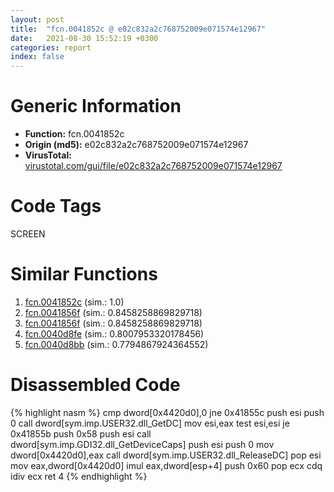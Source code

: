 ```yaml
---
layout: post
title:  "fcn.0041852c @ e02c832a2c768752009e071574e12967"
date:   2021-08-30 15:52:19 +0300
categories: report
index: false
---
```


# Generic Information
- **Function:** fcn.0041852c
- **Origin (md5):** e02c832a2c768752009e071574e12967
- **VirusTotal:** [virustotal.com/gui/file/e02c832a2c768752009e071574e12967][virustotal_ref]

# Code Tags
<span class="tag" id="SCREEN">SCREEN</span>


# Similar Functions

1. [fcn.0041852c][similar_1_ref] (sim.: 1.0)
2. [fcn.0041856f][similar_2_ref] (sim.: 0.8458258869829718)
3. [fcn.0041856f][similar_3_ref] (sim.: 0.8458258869829718)
4. [fcn.0040d8fe][similar_4_ref] (sim.: 0.8007953320178456)
5. [fcn.0040d8bb][similar_5_ref] (sim.: 0.7794867924364552)


# Disassembled Code

{% highlight nasm %}
cmp dword[0x4420d0],0
jne 0x41855c
push esi
push 0
call dword[sym.imp.USER32.dll_GetDC]
mov esi,eax
test esi,esi
je 0x41855b
push 0x58
push esi
call dword[sym.imp.GDI32.dll_GetDeviceCaps]
push esi
push 0
mov dword[0x4420d0],eax
call dword[sym.imp.USER32.dll_ReleaseDC]
pop esi
mov eax,dword[0x4420d0]
imul eax,dword[esp+4]
push 0x60
pop ecx
cdq 
idiv ecx
ret 4
{% endhighlight %}


[similar_1_ref]: /report/fcn.0041852c@f068e0a788db6c075da6c407576e943b
[similar_2_ref]: /report/fcn.0041856f@e02c832a2c768752009e071574e12967
[similar_3_ref]: /report/fcn.0041856f@f068e0a788db6c075da6c407576e943b
[similar_4_ref]: /report/fcn.0040d8fe@5f763449465a14d1cdb5ea67e2f984d0
[similar_5_ref]: /report/fcn.0040d8bb@5f763449465a14d1cdb5ea67e2f984d0
[virustotal_ref]: https://www.virustotal.com/gui/file/e02c832a2c768752009e071574e12967